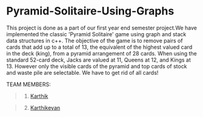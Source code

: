 # Pyramid-Solitaire-Using-Graphs


This project is done as a part of our first year end semester project.We have implemented the classic 'Pyramid Solitaire' game using graph and stack data structures in c++. The objective of the game is to remove pairs of cards that add up to a total of 13, the equivalent of the highest valued card in the deck (king), from a pyramid arrangement of 28 cards. When using the standard 52-card deck, Jacks are valued at 11, Queens at 12, and Kings at 13. However only the visible cards of the pyramid and top cards of stock and waste pile are selectable. We have to get rid of all cards!

TEAM MEMBERS:
>1) [Karthik](https://github.com/Karthik-2002-git)

>2) [Karthikeyan](https://github.com/Karthikeyan592)
